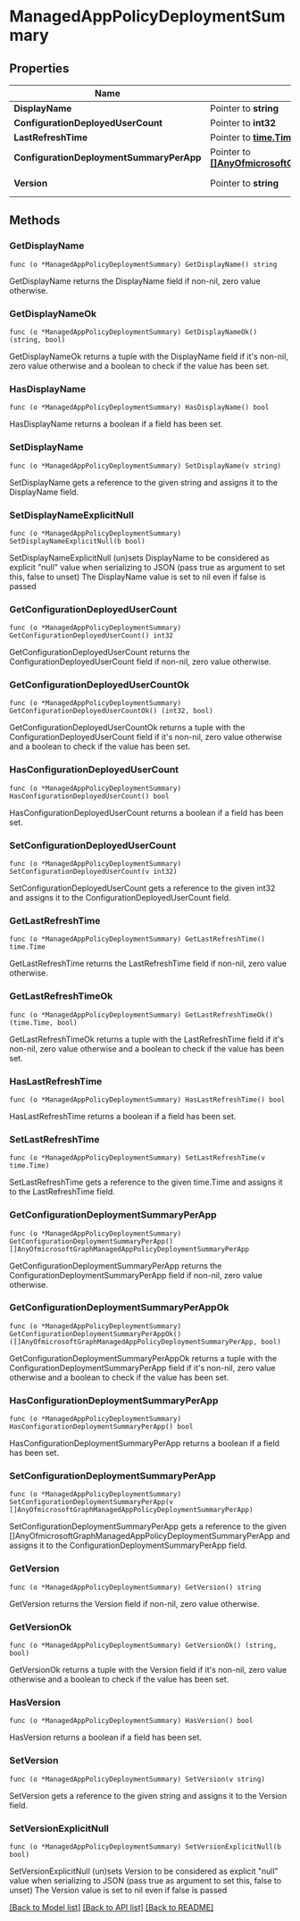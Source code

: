 # ManagedAppPolicyDeploymentSummary

## Properties

Name | Type | Description | Notes
------------ | ------------- | ------------- | -------------
**DisplayName** | Pointer to **string** |  | [optional] 
**ConfigurationDeployedUserCount** | Pointer to **int32** |  | [optional] 
**LastRefreshTime** | Pointer to [**time.Time**](time.Time.md) |  | [optional] 
**ConfigurationDeploymentSummaryPerApp** | Pointer to [**[]AnyOfmicrosoftGraphManagedAppPolicyDeploymentSummaryPerApp**](anyOf&lt;microsoft.graph.managedAppPolicyDeploymentSummaryPerApp&gt;.md) |  | [optional] 
**Version** | Pointer to **string** | Version of the entity. | [optional] 

## Methods

### GetDisplayName

`func (o *ManagedAppPolicyDeploymentSummary) GetDisplayName() string`

GetDisplayName returns the DisplayName field if non-nil, zero value otherwise.

### GetDisplayNameOk

`func (o *ManagedAppPolicyDeploymentSummary) GetDisplayNameOk() (string, bool)`

GetDisplayNameOk returns a tuple with the DisplayName field if it's non-nil, zero value otherwise
and a boolean to check if the value has been set.

### HasDisplayName

`func (o *ManagedAppPolicyDeploymentSummary) HasDisplayName() bool`

HasDisplayName returns a boolean if a field has been set.

### SetDisplayName

`func (o *ManagedAppPolicyDeploymentSummary) SetDisplayName(v string)`

SetDisplayName gets a reference to the given string and assigns it to the DisplayName field.

### SetDisplayNameExplicitNull

`func (o *ManagedAppPolicyDeploymentSummary) SetDisplayNameExplicitNull(b bool)`

SetDisplayNameExplicitNull (un)sets DisplayName to be considered as explicit "null" value
when serializing to JSON (pass true as argument to set this, false to unset)
The DisplayName value is set to nil even if false is passed
### GetConfigurationDeployedUserCount

`func (o *ManagedAppPolicyDeploymentSummary) GetConfigurationDeployedUserCount() int32`

GetConfigurationDeployedUserCount returns the ConfigurationDeployedUserCount field if non-nil, zero value otherwise.

### GetConfigurationDeployedUserCountOk

`func (o *ManagedAppPolicyDeploymentSummary) GetConfigurationDeployedUserCountOk() (int32, bool)`

GetConfigurationDeployedUserCountOk returns a tuple with the ConfigurationDeployedUserCount field if it's non-nil, zero value otherwise
and a boolean to check if the value has been set.

### HasConfigurationDeployedUserCount

`func (o *ManagedAppPolicyDeploymentSummary) HasConfigurationDeployedUserCount() bool`

HasConfigurationDeployedUserCount returns a boolean if a field has been set.

### SetConfigurationDeployedUserCount

`func (o *ManagedAppPolicyDeploymentSummary) SetConfigurationDeployedUserCount(v int32)`

SetConfigurationDeployedUserCount gets a reference to the given int32 and assigns it to the ConfigurationDeployedUserCount field.

### GetLastRefreshTime

`func (o *ManagedAppPolicyDeploymentSummary) GetLastRefreshTime() time.Time`

GetLastRefreshTime returns the LastRefreshTime field if non-nil, zero value otherwise.

### GetLastRefreshTimeOk

`func (o *ManagedAppPolicyDeploymentSummary) GetLastRefreshTimeOk() (time.Time, bool)`

GetLastRefreshTimeOk returns a tuple with the LastRefreshTime field if it's non-nil, zero value otherwise
and a boolean to check if the value has been set.

### HasLastRefreshTime

`func (o *ManagedAppPolicyDeploymentSummary) HasLastRefreshTime() bool`

HasLastRefreshTime returns a boolean if a field has been set.

### SetLastRefreshTime

`func (o *ManagedAppPolicyDeploymentSummary) SetLastRefreshTime(v time.Time)`

SetLastRefreshTime gets a reference to the given time.Time and assigns it to the LastRefreshTime field.

### GetConfigurationDeploymentSummaryPerApp

`func (o *ManagedAppPolicyDeploymentSummary) GetConfigurationDeploymentSummaryPerApp() []AnyOfmicrosoftGraphManagedAppPolicyDeploymentSummaryPerApp`

GetConfigurationDeploymentSummaryPerApp returns the ConfigurationDeploymentSummaryPerApp field if non-nil, zero value otherwise.

### GetConfigurationDeploymentSummaryPerAppOk

`func (o *ManagedAppPolicyDeploymentSummary) GetConfigurationDeploymentSummaryPerAppOk() ([]AnyOfmicrosoftGraphManagedAppPolicyDeploymentSummaryPerApp, bool)`

GetConfigurationDeploymentSummaryPerAppOk returns a tuple with the ConfigurationDeploymentSummaryPerApp field if it's non-nil, zero value otherwise
and a boolean to check if the value has been set.

### HasConfigurationDeploymentSummaryPerApp

`func (o *ManagedAppPolicyDeploymentSummary) HasConfigurationDeploymentSummaryPerApp() bool`

HasConfigurationDeploymentSummaryPerApp returns a boolean if a field has been set.

### SetConfigurationDeploymentSummaryPerApp

`func (o *ManagedAppPolicyDeploymentSummary) SetConfigurationDeploymentSummaryPerApp(v []AnyOfmicrosoftGraphManagedAppPolicyDeploymentSummaryPerApp)`

SetConfigurationDeploymentSummaryPerApp gets a reference to the given []AnyOfmicrosoftGraphManagedAppPolicyDeploymentSummaryPerApp and assigns it to the ConfigurationDeploymentSummaryPerApp field.

### GetVersion

`func (o *ManagedAppPolicyDeploymentSummary) GetVersion() string`

GetVersion returns the Version field if non-nil, zero value otherwise.

### GetVersionOk

`func (o *ManagedAppPolicyDeploymentSummary) GetVersionOk() (string, bool)`

GetVersionOk returns a tuple with the Version field if it's non-nil, zero value otherwise
and a boolean to check if the value has been set.

### HasVersion

`func (o *ManagedAppPolicyDeploymentSummary) HasVersion() bool`

HasVersion returns a boolean if a field has been set.

### SetVersion

`func (o *ManagedAppPolicyDeploymentSummary) SetVersion(v string)`

SetVersion gets a reference to the given string and assigns it to the Version field.

### SetVersionExplicitNull

`func (o *ManagedAppPolicyDeploymentSummary) SetVersionExplicitNull(b bool)`

SetVersionExplicitNull (un)sets Version to be considered as explicit "null" value
when serializing to JSON (pass true as argument to set this, false to unset)
The Version value is set to nil even if false is passed

[[Back to Model list]](../README.md#documentation-for-models) [[Back to API list]](../README.md#documentation-for-api-endpoints) [[Back to README]](../README.md)


